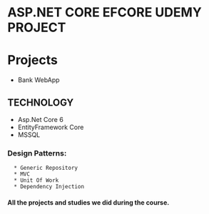 # ASP.NET CORE EFCORE UDEMY PROJECT
# Projects 
* Bank WebApp



## TECHNOLOGY

* Asp.Net Core 6 
* EntityFramework Core 
* MSSQL
 
 ### Design Patterns:
      * Generic Repository                                                                                                                                      
      * MVC                                                                                                                                     
      * Unit Of Work
      * Dependency Injection
       
  
               
#### All the projects and studies we did during the course.                                                                                          

                                                                                              
